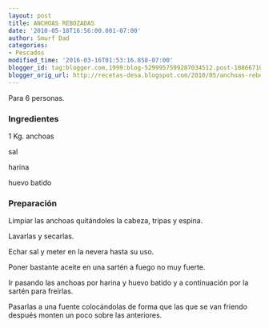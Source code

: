 ```yaml
---
layout: post
title: ANCHOAS REBOZADAS
date: '2010-05-18T16:56:00.001-07:00'
author: Smurf Dad
categories:
- Pescados
modified_time: '2016-03-16T01:53:16.858-07:00'
blogger_id: tag:blogger.com,1999:blog-5299957599287034512.post-1086671001886256360
blogger_orig_url: http://recetas-desa.blogspot.com/2010/05/anchoas-rebozadas.html
---
```


Para 6 personas.

<h3>Ingredientes</h3>

1 Kg. anchoas

sal

harina

huevo batido

<h3>Preparaci&oacute;n</h3>

Limpiar las anchoas quit&aacute;ndoles la cabeza, tripas y espina.

Lavarlas y secarlas.

Echar sal y meter en la nevera hasta su uso.

Poner bastante aceite en una sart&eacute;n a fuego no muy fuerte.

Ir pasando las anchoas por harina y huevo batido y a continuaci&oacute;n por la sart&eacute;n para fre&iacute;rlas.

Pasarlas a una fuente coloc&aacute;ndolas de forma que las que se van friendo despu&eacute;s monten un poco sobre las anteriores.

